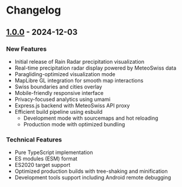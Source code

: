 # Changelog

## [1.0.0] - 2024-12-03

### New Features

- Initial release of Rain Radar precipitation visualization
- Real-time precipitation radar display powered by MeteoSwiss data
- Paragliding-optimized visualization mode
- MapLibre GL integration for smooth map interactions
- Swiss boundaries and cities overlay
- Mobile-friendly responsive interface
- Privacy-focused analytics using umami
- Express.js backend with MeteoSwiss API proxy
- Efficient build pipeline using esbuild
  - Development mode with sourcemaps and hot reloading
  - Production mode with optimized bundling

### Technical Features

- Pure TypeScript implementation
- ES modules (ESM) format
- ES2020 target support
- Optimized production builds with tree-shaking and minification
- Development tools support including Android remote debugging

[1.0.0]: https://github.com/simonsteiner/rainradar/releases/tag/v1.0.0
